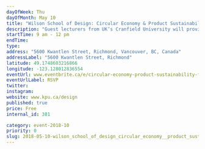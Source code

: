 ```yaml
---
dayOfWeek: Thu
dayOfMonth: May 10
title: "Wilson School of Design: Circular Economy & Product Sustainability: For Industry Professionals"
description: "Guest lecturers from UK’s Cranfield University will provide participants with an interactive workshop leaving attendees with an understanding of what a circular economy is and how they can implement circular innovation to create new value for their business.<br> <br> Participants will use state of the art tools and approaches to assess their current capability levels for the integration of circular economy principles into their business operations. "
startTime: 9 am - 12 pm
endTime: 
type: 
address: "5600 Kwantlen Street, Richmond, Vancouver, BC, Canada"
addressLabel: "5600 Kwantlen Street, Richmond"
latitude: 49.1748603216866
longitude: -123.128012836554
eventUrl: www.eventbrite.ca/e/circular-economy-product-sustainability-for-industry-professionals-tickets-45121409350
eventUrlLabel: RSVP
twitter: 
instagram: 
website: www.kpu.ca/design
published: true
price: Free
internal_id: 381

category: event-2018-10
priority: 0
slug: 2018-05-10-wilson_school_of_design_circular_economy__product_sustainability_for_industry_professionals
---
```

